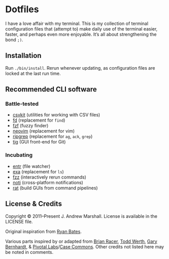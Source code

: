 # Dotfiles

I have a love affair with my terminal. This is my collection of terminal configuration files that (attempt to) make daily use of the terminal easier, faster, and perhaps even more enjoyable. It’s all about strengthening the bond `;)`.

## Installation

Run `./bin/install`. Rerun whenever updating, as configuration files are locked at the last run time.

## Recommended CLI software

### Battle-tested

- [csvkit](https://csvkit.readthedocs.io) (utilities for working with CSV files)
- [fd](https://github.com/sharkdp/fd) (replacement for `find`)
- [fzf](https://github.com/junegunn/fzf) (fuzzy finder)
- [neovim](https://neovim.io/) (replacement for vim)
- [ripgrep](https://github.com/BurntSushi/ripgrep) (replacement for `ag`, `ack`, `grep`)
- [tig](https://jonas.github.io/tig/) (GUI front-end for Git)

### Incubating

- [entr](http://www.entrproject.org/) (file watcher)
- [exa](https://the.exa.website/) (replacement for `ls`)
- [fzz](https://github.com/mrnugget/fzz) (interactively rerun commands)
- [noti](https://github.com/variadico/noti) (cross-platform notifications)
- [rat](https://github.com/ericfreese/rat) (build GUIs from command pipelines)

## License & Credits

Copyright © 2011–Present J. Andrew Marshall. License is available in the LICENSE file.

Original inspiration from [Ryan Bates](https://github.com/ryanb/dotfiles).

Various parts inspired by or adapted from
[Brian Racer](https://github.com/anveo/dotfiles),
[Todd Werth](https://github.com/twerth/dotfiles),
[Gary Bernhardt](https://github.com/garybernhardt/dotfiles), &
[Pivotal Labs](https://github.com/pivotal/vim-config)/[Case Commons](https://github.com/Casecommons/vim-config).
Other credits not listed here may be noted in comments.
